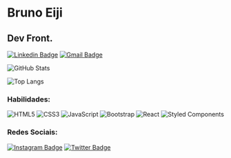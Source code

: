 # Bruno Eiji
## Dev Front.

[![Linkedin Badge](https://img.shields.io/badge/-brunoeiji-1ca0f1?style=flat-square&logo=Linkedin&logoColor=white&link=https://www.linkedin.com/in/bruno-eiji-1b47b1206/)](https://www.linkedin.com/in/bruno-eiji-1b47b1206/)
[![Gmail Badge](https://img.shields.io/badge/-brunoeiji1@gmail.com-c14438?style=flat-square&logo=Gmail&logoColor=white&link=mailto:brunoeiji1@gmail.com)](mailto:brunoeiji1@gmail.com)

![GitHub Stats](https://github-readme-stats.vercel.app/api?username=BrunoEijiMine&show_icons=true&theme=dark)

![Top Langs](https://github-readme-stats.vercel.app/api/top-langs/?username=BrunoEijiMine&layout=compact&theme=dark)

### Habilidades:
![HTML5](https://img.shields.io/badge/-HTML5-E34F26?style=flat-square&logo=html5&logoColor=white)
![CSS3](https://img.shields.io/badge/-CSS3-1572B6?style=flat-square&logo=css3)
![JavaScript](https://img.shields.io/badge/-JavaScript-EDD62E?style=flat-square&logo=javascript&logoColor=white)
![Bootstrap](https://img.shields.io/badge/-Bootstrap-563D7C?style=flat-square&logo=bootstrap)
![React](https://img.shields.io/badge/-React-61DAFB?style=flat-square&logo=react)
![Styled Components](https://img.shields.io/badge/-Styled--Components-db7092?style=flat-square&logo=styled-components)

### Redes Sociais:
[![Instagram Badge](https://img.shields.io/badge/-Instagram-purple?style=flat-square&logo=instagram&logoColor=white&link=https://www.instagram.com/brunoeiji1/)](https://www.instagram.com/brunoeiji1/)
[![Twitter Badge](https://img.shields.io/badge/-Twitter-1ca0f1?style=flat-square&logo=twitter&logoColor=white&link=https://twitter.com/brunoeiji1)](https://twitter.com/brunoeiji1)


<!---
MuriloPorfirio/MuriloPorfirio is a ✨ special ✨ repository because its `README.md` (this file) appears on your GitHub profile.
You can click the Preview link to take a look at your changes.
--->
